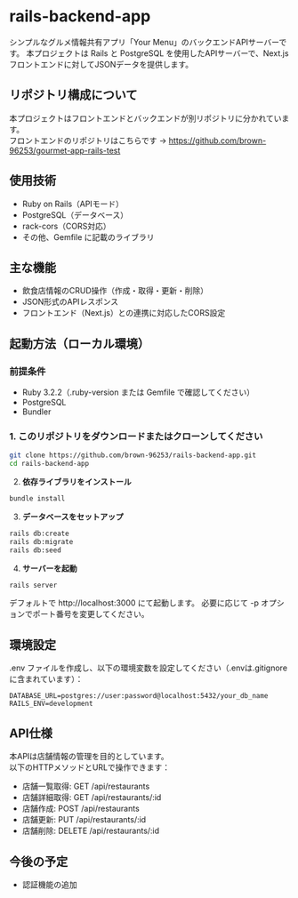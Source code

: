 # rails-backend-app

シンプルなグルメ情報共有アプリ「Your Menu」のバックエンドAPIサーバーです。
本プロジェクトは Rails と PostgreSQL を使用したAPIサーバーで、Next.js フロントエンドに対してJSONデータを提供します。
## リポジトリ構成について

本プロジェクトはフロントエンドとバックエンドが別リポジトリに分かれています。  
フロントエンドのリポジトリはこちらです → https://github.com/brown-96253/gourmet-app-rails-test

## 使用技術

- Ruby on Rails（APIモード）
- PostgreSQL（データベース）
- rack-cors（CORS対応）
- その他、Gemfile に記載のライブラリ

## 主な機能

- 飲食店情報のCRUD操作（作成・取得・更新・削除）
- JSON形式のAPIレスポンス
- フロントエンド（Next.js）との連携に対応したCORS設定

## 起動方法（ローカル環境）

### 前提条件
- Ruby 3.2.2（.ruby-version または Gemfile で確認してください）
- PostgreSQL
- Bundler

### 1. このリポジトリをダウンロードまたはクローンしてください
```bash
git clone https://github.com/brown-96253/rails-backend-app.git
cd rails-backend-app
```

2. **依存ライブラリをインストール**
```bash
bundle install
```

3. **データベースをセットアップ**
```bash
rails db:create
rails db:migrate
rails db:seed
```

4. **サーバーを起動**
```bash
rails server
```
デフォルトで http://localhost:3000 にて起動します。
必要に応じて -p オプションでポート番号を変更してください。

## 環境設定

.env ファイルを作成し、以下の環境変数を設定してください（.envは.gitignoreに含まれています）：
```env
DATABASE_URL=postgres://user:password@localhost:5432/your_db_name
RAILS_ENV=development
```

## API仕様

本APIは店舗情報の管理を目的としています。  
以下のHTTPメソッドとURLで操作できます：
- 店舗一覧取得: GET /api/restaurants
- 店舗詳細取得: GET /api/restaurants/:id
- 店舗作成: POST /api/restaurants
- 店舗更新: PUT /api/restaurants/:id
- 店舗削除: DELETE /api/restaurants/:id

## 今後の予定
- 認証機能の追加
